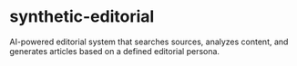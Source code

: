 # synthetic-editorial
AI-powered editorial system that searches sources, analyzes content, and generates articles based on a defined editorial persona.
